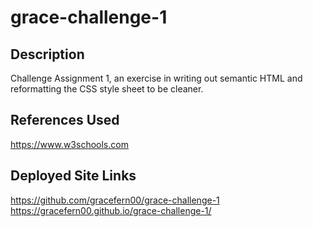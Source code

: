 # grace-challenge-1

## Description

Challenge Assignment 1, an exercise in writing out semantic HTML and reformatting the CSS style sheet to be cleaner.

## References Used

https://www.w3schools.com

## Deployed Site Links
https://github.com/gracefern00/grace-challenge-1
https://gracefern00.github.io/grace-challenge-1/